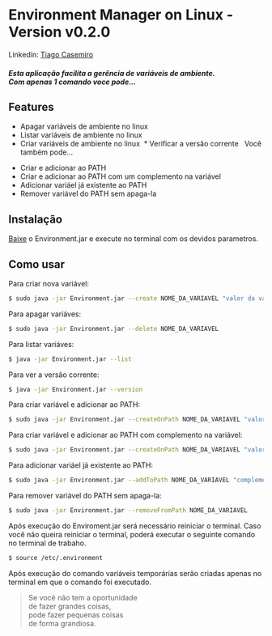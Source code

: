 # Environment Manager on Linux - Version v0.2.0

Linkedin: [Tiago Casemiro](https://www.linkedin.com/in/tiago-p-58b45228)

##### Esta aplicação facilita a gerência de variáveis de ambiente. <br/>Com apenas 1 comando voce pode...
     
## Features
  * Apagar variáveis de ambiente no linux
  * Listar variáveis de ambiente no linux
  * Criar variáveis de ambiente no linux
  * Verificar a versão corrente
   
Você também pode...
 - Criar e adicionar ao PATH
 - Criar e adicionar ao PATH com um complemento na variável
 - Adicionar variáel já existente ao PATH
 - Remover variável do PATH sem apaga-la

## Instalação

[Baixe](https://github.com/tiagocasemiro/Environment/blob/master/Environment.jar) o Environment.jar e execute no terminal com os devidos parametros.

## Como usar

Para criar nova variável:
```sh
$ sudo java -jar Environment.jar --create NOME_DA_VARIAVEL "valor da variável"
```

Para apagar variáves:
```sh
$ sudo java -jar Environment.jar --delete NOME_DA_VARIAVEL
```

Para listar variáves:
```sh
$ java -jar Environment.jar --list 
```
Para ver a versão corrente:
```sh
$ java -jar Environment.jar --version 
```

Para criar variável e adicionar ao PATH:
```sh
$ sudo java -jar Environment.jar --createOnPath NOME_DA_VARIAVEL "valor da variável"
```

Para criar variável e adicionar ao PATH com complemento na variável:
```sh
$ sudo java -jar Environment.jar --createOnPath NOME_DA_VARIAVEL "valor da variável" "complemento" 
```

Para adicionar variáel já existente ao PATH:
```sh
$ sudo java -jar Environment.jar --addToPath NOME_DA_VARIAVEL "complemento" 
```

Para remover variável do PATH sem apaga-la:
```sh
$ sudo java -jar Environment.jar --removeFromPath NOME_DA_VARIAVEL
```

Após execução do Enviroment.jar será necessário reiniciar o terminal. Caso você não queira reiniciar o terminal, poderá executar o seguinte comando no terminal de trabaho.
```sh
$ source /etc/.environment 
```
Após execução do comando variáveis temporárias serão criadas apenas no terminal em que o comando foi executado.

<blockquote>
  <p>
   Se você não tem a oportunidade <br/>
   de fazer grandes coisas, <br/>
   pode fazer pequenas coisas <br/>
   de forma grandiosa. <br/>
  </p>  
</blockquote>
